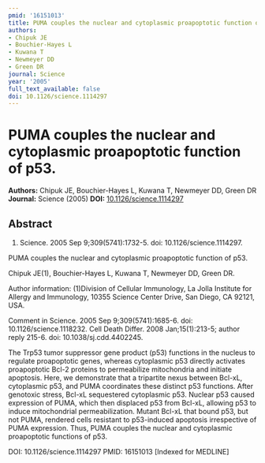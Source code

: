 ```yaml
---
pmid: '16151013'
title: PUMA couples the nuclear and cytoplasmic proapoptotic function of p53.
authors:
- Chipuk JE
- Bouchier-Hayes L
- Kuwana T
- Newmeyer DD
- Green DR
journal: Science
year: '2005'
full_text_available: false
doi: 10.1126/science.1114297
---
```


# PUMA couples the nuclear and cytoplasmic proapoptotic function of p53.
**Authors:** Chipuk JE, Bouchier-Hayes L, Kuwana T, Newmeyer DD, Green DR
**Journal:** Science (2005)
**DOI:** [10.1126/science.1114297](https://doi.org/10.1126/science.1114297)

## Abstract

1. Science. 2005 Sep 9;309(5741):1732-5. doi: 10.1126/science.1114297.

PUMA couples the nuclear and cytoplasmic proapoptotic function of p53.

Chipuk JE(1), Bouchier-Hayes L, Kuwana T, Newmeyer DD, Green DR.

Author information:
(1)Division of Cellular Immunology, La Jolla Institute for Allergy and 
Immunology, 10355 Science Center Drive, San Diego, CA 92121, USA.

Comment in
    Science. 2005 Sep 9;309(5741):1685-6. doi: 10.1126/science.1118232.
    Cell Death Differ. 2008 Jan;15(1):213-5; author reply 215-6. doi: 
10.1038/sj.cdd.4402245.

The Trp53 tumor suppressor gene product (p53) functions in the nucleus to 
regulate proapoptotic genes, whereas cytoplasmic p53 directly activates 
proapoptotic Bcl-2 proteins to permeabilize mitochondria and initiate apoptosis. 
Here, we demonstrate that a tripartite nexus between Bcl-xL, cytoplasmic p53, 
and PUMA coordinates these distinct p53 functions. After genotoxic stress, 
Bcl-xL sequestered cytoplasmic p53. Nuclear p53 caused expression of PUMA, which 
then displaced p53 from Bcl-xL, allowing p53 to induce mitochondrial 
permeabilization. Mutant Bcl-xL that bound p53, but not PUMA, rendered cells 
resistant to p53-induced apoptosis irrespective of PUMA expression. Thus, PUMA 
couples the nuclear and cytoplasmic proapoptotic functions of p53.

DOI: 10.1126/science.1114297
PMID: 16151013 [Indexed for MEDLINE]
